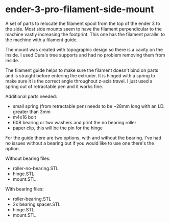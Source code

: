 # ender-3-pro-filament-side-mount
A set of parts to relocate the filament spool from the top of the ender 3 to the side.
Most side mounts seem to have the filament perpendicular to the machine vastly increasing the footprint. This one has the filament parallel to the machine with a filament guide.

The mount was created with topographic design so there is a cavity on the inside. I used Cura's tree supports and had no problem removing them from inside. 

The filament guide helps to make sure the filament doesn't bind on parts and is straight before entering the extruder. It is hinged with a spring to make sure it is the correct angle throughout z-axis travel. I just used a spring out of retractable pen and it works fine.

Additional parts needed:
- small spring (from retractable pen) needs to be ~28mm long with an I.D. greater than 3mm
- m4x16 bolt 
- 608 bearing or two washers and print the no bearing roller
- paper clip, this will be the pin for the hinge

For the guide there are two options, with and without the bearing. I've had no issues without a bearing but if you would like to use one there's the option.

Without bearing files:
- roller-no-bearing.STL
- hinge.STL
- mount.STL

With bearing files:
- roller-bearing.STL
- 2x bearing spacer.STL
- hinge.STL
- mount.STL
